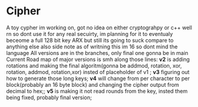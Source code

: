 # Cipher
A toy cypher im working on, got no idea on either cryptograhpy or c++ well rn so dont use it for any real secuirty, im planning for it to eventualy beceome a full 128 bit key ARX but still its going to suck compare to anything else
also side note as of writning this im 16 so dont mind the language
All versions are in the branches, only final one gonna be in main
Current Road map of major versions is smh along those lines:
**v2** is adding rotations and making the final algoritm(gonna be addmod, rotation, xor, rotation, addmod, rotation,xor) insted of placeholder of v1 ;
**v3** figuring out how to generate those long keys;
**v4** will change from per character to per block(probably an 16 byte block) and changing the cipher output from decimal to hex;;
**v5** is making it not read rounds from the key, insted them being fixed, probably final version;
